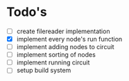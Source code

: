 # Todo's

* [ ] create filereader implementation
* [X] implement every node's run function
* [ ] implement adding nodes to circuit
* [ ] implement sorting of nodes
* [ ] implement running circuit
* [ ] setup build system